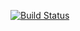 [![Build Status](https://travis-ci.com/tomkeith/Ireport_db.svg?branch=develop)](https://travis-ci.com/tomkeith/Ireport_db)